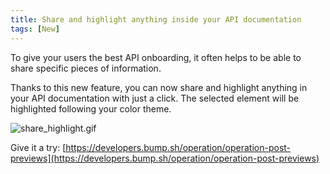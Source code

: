 ```yaml
---
title: Share and highlight anything inside your API documentation
tags: [New]
---
```


To give your users the best API onboarding, 
it often helps to be able to share specific pieces of information. 

Thanks to this new feature, you can now share and highlight anything in your API documentation with just a click. The selected element will be highlighted following your color theme.

![share_highlight.gif](/images/changelog/share_highlight.gif)

Give it a try: [https://developers.bump.sh/operation/operation-post-previews](https://developers.bump.sh/operation/operation-post-previews)
